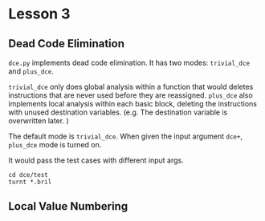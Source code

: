 # Lesson 3
## Dead Code Elimination
`dce.py` implements dead code elimination. It has two modes: `trivial_dce` and `plus_dce`.  

`trivial_dce` only does global analysis within a function that would deletes instructions that are never used before they are reassigned. `plus_dce` also implements local analysis within each basic block, deleting the instructions with unused destination variables. (e.g. The destination variable is overwritten later. )    

The default mode is `trivial_dce`. When given the input argument `dce+`, `plus_dce` mode is turned on. 


It would pass the test cases with different input args. 

```
cd dce/test
turnt *.bril
```

## Local Value Numbering


